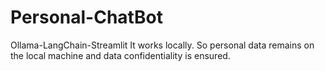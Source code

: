 # Personal-ChatBot
 Ollama-LangChain-Streamlit
 It works locally. So personal data remains on the local machine and data confidentiality is ensured.
